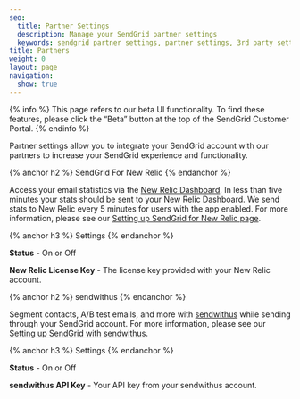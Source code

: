 ```yaml
---
seo:
  title: Partner Settings
  description: Manage your SendGrid partner settings
  keywords: sendgrid partner settings, partner settings, 3rd party settings
title: Partners
weight: 0
layout: page
navigation:
  show: true
---
```


{% info %}
This page refers to our beta UI functionality. To find these features, please click the “Beta” button at the top of the SendGrid Customer Portal.
{% endinfo %}

Partner settings allow you to integrate your SendGrid account with our partners to increase your SendGrid experience and functionality.

{% anchor h2 %}
SendGrid For New Relic
{% endanchor %}

Access your email statistics via the [New Relic Dashboard](http://newrelic.com/). In less than five minutes your stats should be sent to your New Relic Dashboard. We send stats to New Relic every 5 minutes for users with the app enabled. For more information, please see our [Setting up SendGrid for New Relic page]({{root_url}}/Classroom/Track/new_relic.html).

{% anchor h3 %}
Settings
{% endanchor %}

**Status** - On or Off

**New Relic License Key** - The license key provided with your New Relic account.

{% anchor h2 %}
sendwithus
{% endanchor %}

Segment contacts, A/B test emails, and more with [sendwithus](https://www.sendwithus.com/) while sending through your SendGrid account. For more information, please see our [Setting up SendGrid with sendwithus]({{root_url}}/Classroom/Track/sendwithus.html).

{% anchor h3 %}
Settings
{% endanchor %}

**Status** - On or Off

**sendwithus API Key** - Your API key from your sendwithus account.
